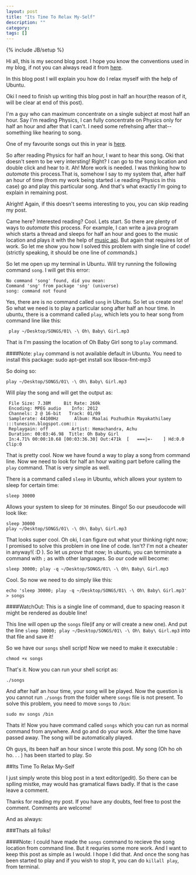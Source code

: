 ```yaml
---
layout: post
title: "Its Time To Relax My-Self"
description: ""
category: 
tags: []
---
```

{% include JB/setup %}

Hi all, this is my second blog post. I hope you know the conventions used in my blog, if not you can always read it from
[here](http://antoaravinth.github.com/2012/07/31/hello-world/). 

In this blog post I will explain you how do I relax myself with the help of Ubuntu.

Oki I need to finish up writing this blog post in half an hour(the reason of it, will be clear at end of this post).

I'm a guy who can maximum concentrate on a single subject at most half an hour. Say I'm reading Physics, I can fully concentrate on Physics only for half an hour and after that I can't. I need some refrehsing after that-- something like hearing to song.

One of my favourite songs out this in year is [here](http://www.youtube.com/watch?v=Er3epSUp6UE). 

So after reading Physics for half an hour, I want to hear this song. Oki that doesn't seem to be very intersting! Right? I can go to the song location and double click and hear to it. Ah! More work is needed. I was thinking how to *automate* this process.That is, somehow I say to my system that, after half an hour of time (from my work being started i.e reading Physics in this case) go and play this particular song. And that's what exactly I'm going to explain in remaining post. 

Alright! Again, if this doesn't seems interesting to you, you can skip reading my post. 

Came here? Interested reading? Cool. Lets start. So there are plenty of ways to *automate* this process. For example, I can write a java program which starts a thread and sleeps for half an hour and goes to the music location and plays it with the help of [music api](http://docs.oracle.com/javase/7/docs/api/javax/sound/sampled/package-summary.html). But again that requires lot of work. So let me show you how I solved this problem with single line of code! (strictly speaking, it should be one line of *commands*.)


So let me open up my terminal in Ubuntu. Will try running the following command `song`. I will get this error: 

	No command 'song' found, did you mean:
	Command 'sng' from package 'sng' (universe)
	song: command not found

Yes, there are is no command called `song` in Ubuntu. So let us create one! So what we need is to play a particular song after half an hour time. In ubuntu, there is a command called `play`, which lets you to hear song from command line like this:

	 play ~/Desktop/SONGS/01\ -\ Oh\ Baby\ Girl.mp3

That is I'm passing the location of Oh Baby Girl song to `play` command. 

####Note: `play` command is not available default in Ubuntu. You need to install this package:
	sudo apt-get install sox libsox-fmt-mp3

So doing so: 
	
	play ~/Desktop/SONGS/01\ -\ Oh\ Baby\ Girl.mp3

Will play the song and will get the output as:

	 File Size: 7.38M     Bit Rate: 260k
	 Encoding: MPEG audio    Info: 2012
	 Channels: 2 @ 16-bit   Track: 01/09
	 Samplerate: 44100Hz      Album: Maalai Pozhudhin Mayakathilaey :::tunesinn.blogspot.com:::
	 Replaygain: off         Artist: Hemachandra, Achu
	 Duration: 00:03:46.98  Title: Oh Baby Girl
	 In:4.71% 00:00:10.68 [00:03:36.30] Out:471k  [   ===|=-    ] Hd:0.0 Clip:0  

That is pretty cool. Now we have found a way to play a song from command line. Now we need to look for half an hour waiting part before calling the `play` command. That is very simple as well. 

There is a command called `sleep` in Ubuntu, which allows your system to sleep for certain time:

	sleep 30000

Allows your system to sleep for `30` minutes. Bingo! So our pseudocode will look like: 

	sleep 30000
	play ~/Desktop/SONGS/01\ -\ Oh\ Baby\ Girl.mp3

That looks super cool. Oh oki, I can figure out what your thinking right now; I promised to solve this problem in one line of code. Isn't? I'm not a cheater in anyway!( :D ). So let us *prove* that now; In ubuntu, you can terminate a command with `;` as with other languages. So 
our code will become:

	sleep 30000; play -q ~/Desktop/SONGS/01\ -\ Oh\ Baby\ Girl.mp3

Cool. So now we need to do simply like this:
	
	echo 'sleep 30000; play -q ~/Desktop/SONGS/01\ -\ Oh\ Baby\ Girl.mp3' > songs

####WatchOut: This is a single line of command, due to spacing reason it might be rendered as double line!

This line will open up the `songs` file(if any or will create a new one). And put the line `sleep 30000; play ~/Desktop/SONGS/01\ -\ Oh\ Baby\ Girl.mp3` into that file and save it!

So we have our `songs` shell script! Now we need to make it executable :

	chmod +x songs

That's it. Now you can run your shell script as:

	./songs

And after half an hour time, your song will be played. Now the question is you cannot run `./songs` from the folder where `songs` file is not present. To solve this problem, you need to move `songs` to `/bin`:
	
	sudo mv songs /bin

Thats it! Now you have command called `songs` which you can run as normal command from anywhere. And go and do your work. After the time have passed away. The song will be automatically played. 

Oh guys, its been half an hour since I wrote this post. My song (Oh ho oh ho. . . ) has been started to play. So 

##Its Time To Relax My-Self

I just simply wrote this blog post in a text editor(gedit). So there can be splling mistke, may would has gramatical flaws badly. If that is the case leave a comment.

Thanks for reading my post. If you have any doubts, feel free to post the comment. Comments are welcome!

And as always:

###Thats all folks!

####Note: I could have made the `songs` command to recieve the song location from command line. But it requries some more work. And I want to keep this post as simple as I would. I hope I did that. And once the song has been started to play and if you wish to stop it, you can do `killall play`, from terminal. 


